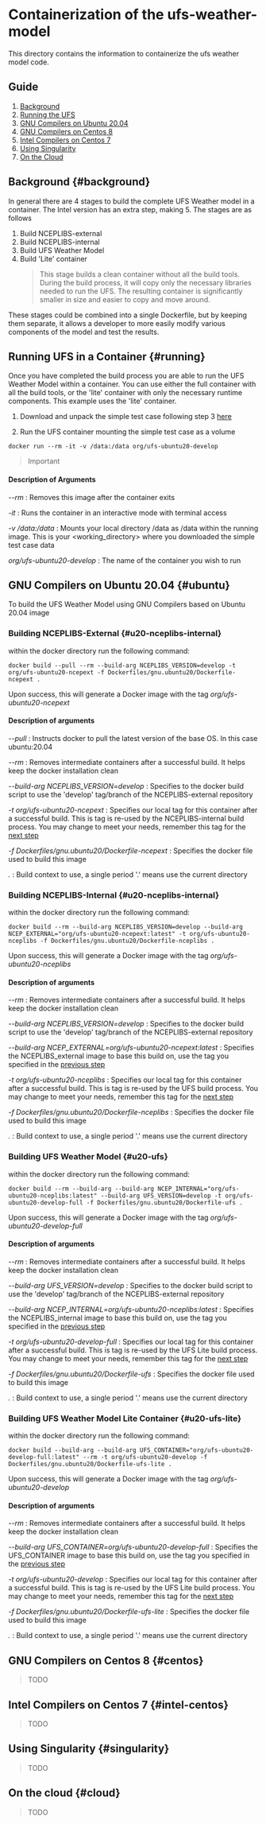 # Containerization of the ufs-weather-model

This directory contains the information to containerize the ufs weather model code.

## Guide
1. [Background](#background)
2. [Running the UFS](#running)
3. [GNU Compilers on Ubuntu 20.04](#ubuntu)
4. [GNU Compilers on Centos 8](#centos)
5. [Intel Compilers on Centos 7](#intel-centos)
6. [Using Singularity](#singularity)
7. [On the Cloud](#cloud)

## Background {#background}

In general there are 4 stages to build the complete UFS Weather model in a container.  The Intel version has an extra step, making 5.  The stages are as follows

1. Build NCEPLIBS-external
2. Build NCEPLIBS-internal
3. Build UFS Weather Model
4. Build 'Lite' container
   > This stage builds a clean container without all the build tools. During the build process, it will copy only the necessary libraries needed to run the UFS.  The resulting container is significantly smaller in size and easier to copy and move around.

These stages could be combined into a single Dockerfile, but by keeping them separate, it allows a developer to more easily modify various components of the model and test the results.

## Running UFS in a Container {#running}

Once you have completed the build process you are able to run the UFS Weather Model within a container.  You can use either the full container with all the build tools, or the 'lite' container with only the necessary runtime components.  This example uses the 'lite' container.

1. Download and unpack the simple test case following step 3 [here](https://ftp.emc.ncep.noaa.gov/EIB/UFS/simple-test-case.tar.gz)

2. Run the UFS container mounting the simple test case as a volume

`
docker run --rm -it -v /data:/data org/ufs-ubuntu20-develop
`
> Important
> 
#### Description of Arguments

*--rm*
: Removes this image after the container exits

*-it*
: Runs the container in an interactive mode with terminal access

*-v /data:/data*
: Mounts your local directory /data as /data within the running image.  This is your <working_directory> where you downloaded the simple test case data

*org/ufs-ubuntu20-develop*
: The name of the container you wish to run

## GNU Compilers on Ubuntu 20.04 {#ubuntu}

To build the UFS Weather Model using GNU Compilers based on Ubuntu 20.04 image

### Building NCEPLIBS-External {#u20-nceplibs-internal}

within the docker directory run the following command:

`
docker build --pull --rm --build-arg NCEPLIBS_VERSION=develop -t org/ufs-ubuntu20-ncepext -f Dockerfiles/gnu.ubuntu20/Dockerfile-ncepext .
` 

Upon success, this will generate a Docker image with the tag _org/ufs-ubuntu20-ncepext_

#### Description of arguments 
*--pull*
: Instructs docker to pull the latest version of the base OS. In this case ubuntu:20.04

*--rm*
: Removes intermediate containers after a successful build. It helps keep the docker installation clean

*--build-arg NCEPLIBS_VERSION=develop*
: Specifies to the docker build script to use the 'develop' tag/branch of the NCEPLIBS-external repository

*-t org/ufs-ubuntu20-ncepext* 
: Specifies our local tag for this container after a successful build.  This is tag is re-used by the NCEPLIBS-internal build process. You may change to meet your needs, remember this tag for the [next step](#u20-nceplibs-internal)

*-f Dockerfiles/gnu.ubuntu20/Dockerfile-ncepext*
: Specifies the docker file used to build this image

*.*
: Build context to use, a single period '.' means use the current directory

### Building NCEPLIBS-Internal {#u20-nceplibs-internal}

within the docker directory run the following command:

`
docker build --rm --build-arg NCEPLIBS_VERSION=develop --build-arg NCEP_EXTERNAL="org/ufs-ubuntu20-ncepext:latest" -t org/ufs-ubuntu20-nceplibs -f Dockerfiles/gnu.ubuntu20/Dockerfile-nceplibs .
` 

Upon success, this will generate a Docker image with the tag _org/ufs-ubuntu20-nceplibs_

#### Description of arguments 
*--rm*
: Removes intermediate containers after a successful build. It helps keep the docker installation clean

*--build-arg NCEPLIBS_VERSION=develop*
: Specifies to the docker build script to use the 'develop' tag/branch of the NCEPLIBS-external repository

*--build-arg NCEP_EXTERNAL=org/ufs-ubuntu20-ncepext:latest*
: Specifies the NCEPLIBS_external image to base this build on, use the tag you specified in the [previous step](#u20-nceplibs-external) 

*-t org/ufs-ubuntu20-nceplibs* 
: Specifies our local tag for this container after a successful build.  This is tag is re-used by the UFS build process. You may change to meet your needs, remember this tag for the [next step](#u20-ufs)

*-f Dockerfiles/gnu.ubuntu20/Dockerfile-nceplibs*
: Specifies the docker file used to build this image

*.*
: Build context to use, a single period '.' means use the current directory

### Building UFS Weather Model {#u20-ufs}

within the docker directory run the following command:

`
docker build --rm --build-arg --build-arg NCEP_INTERNAL="org/ufs-ubuntu20-nceplibs:latest" --build-arg UFS_VERSION=develop -t org/ufs-ubuntu20-develop-full -f Dockerfiles/gnu.ubuntu20/Dockerfile-ufs .
` 

Upon success, this will generate a Docker image with the tag _org/ufs-ubuntu20-develop-full_

#### Description of arguments 
*--rm*
: Removes intermediate containers after a successful build. It helps keep the docker installation clean

*--build-arg UFS_VERSION=develop*
: Specifies to the docker build script to use the 'develop' tag/branch of the NCEPLIBS-external repository

*--build-arg NCEP_INTERNAL=org/ufs-ubuntu20-nceplibs:latest*
: Specifies the NCEPLIBS_internal image to base this build on, use the tag you specified in the [previous step](#u20-nceplibs-internal) 

*-t org/ufs-ubuntu20-develop-full* 
: Specifies our local tag for this container after a successful build.  This is tag is re-used by the UFS Lite build process. You may change to meet your needs, remember this tag for the [next step](#u20-ufs-lite)

*-f Dockerfiles/gnu.ubuntu20/Dockerfile-ufs*
: Specifies the docker file used to build this image

*.*
: Build context to use, a single period '.' means use the current directory

### Building UFS Weather Model Lite Container {#u20-ufs-lite}

within the docker directory run the following command:

`
docker build --build-arg --build-arg UFS_CONTAINER="org/ufs-ubuntu20-develop-full:latest" --rm -t org/ufs-ubuntu20-develop -f Dockerfiles/gnu.ubuntu20/Dockerfile-ufs-lite .
` 

Upon success, this will generate a Docker image with the tag _org/ufs-ubuntu20-develop_

#### Description of arguments 
*--rm*
: Removes intermediate containers after a successful build. It helps keep the docker installation clean

*--build-arg UFS_CONTAINER=org/ufs-ubuntu20-develop-full*
: Specifies the UFS_CONTAINER image to base this build on, use the tag you specified in the [previous step](#u20-ufs) 

*-t org/ufs-ubuntu20-develop* 
: Specifies our local tag for this container after a successful build.  This is tag is re-used by the UFS Lite build process. You may change to meet your needs, remember this tag for the [next step](#u20-ufs-lite)

*-f Dockerfiles/gnu.ubuntu20/Dockerfile-ufs-lite*
: Specifies the docker file used to build this image

*.*
: Build context to use, a single period '.' means use the current directory
## GNU Compilers on Centos 8 {#centos}
> TODO
## Intel Compilers on Centos 7 {#intel-centos}
> TODO
## Using Singularity {#singularity}
> TODO
## On the cloud {#cloud}

> TODO